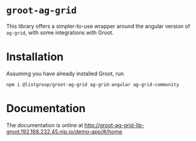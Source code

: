 # `groot-ag-grid`

This library offers a simpler-to-use wrapper around the angular version of `ag-grid`,
with some integrations with Groot.

# Installation

Assuming you have already installed Groot, run

```
npm i @listgroup/groot-ag-grid ag-grid-angular ag-grid-community
``` 

# Documentation

The documentation is online at http://groot-ag-grid-lib-groot.192.168.232.45.nip.io/demo-app/#/home
